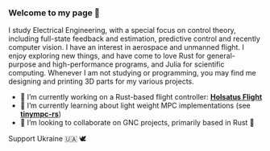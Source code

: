 ### Welcome to my page 👋

I study Electrical Engineering, with a special focus on control theory, including full-state feedback and estimation, predictive control and recently computer vision. I have an interest in aerospace and unmanned flight. I enjoy exploring new things, and have come to love Rust for general-purpose and high-performance programs, and Julia for scientific computing. Whenever I am not studying or programming, you may find me designing and printing 3D parts for my various projects.

- 🔭 I’m currently working on a Rust-based flight controller: **[Holsatus Flight](https://github.com/holsatus/holsatus-flight/)**
- 🌱 I’m currently learning about light weight MPC implementations (see **[tinympc-rs](https://github.com/peterkrull/tinympc-rs/)**)
- 👯 I’m looking to collaborate on GNC projects, primarily based in Rust 🦀

Support Ukraine 🇺🇦 🕊
